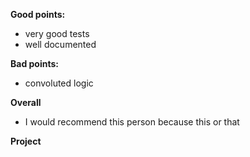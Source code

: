 **Good points:**

- very good tests
- well documented

**Bad points:**

- convoluted logic

**Overall**

- I would recommend this person because this or that

**Project**